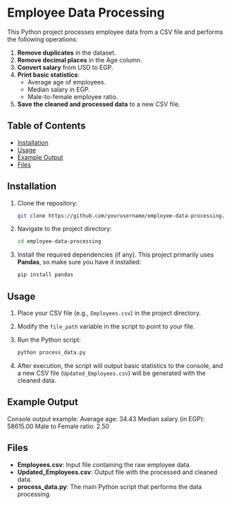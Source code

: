# Employee Data Processing

This Python project processes employee data from a CSV file and performs the following operations:

1. **Remove duplicates** in the dataset.
2. **Remove decimal places** in the Age column.
3. **Convert salary** from USD to EGP.
4. **Print basic statistics**:
   - Average age of employees.
   - Median salary in EGP.
   - Male-to-female employee ratio.
5. **Save the cleaned and processed data** to a new CSV file.

## Table of Contents
- [Installation](#installation)
- [Usage](#usage)
- [Example Output](#example-output)
- [Files](#files)

## Installation

1. Clone the repository:
    ```bash
    git clone https://github.com/yourusername/employee-data-processing.git
    ```
2. Navigate to the project directory:
    ```bash
    cd employee-data-processing
    ```
3. Install the required dependencies (if any). This project primarily uses **Pandas**, so make sure you have it installed:
    ```bash
    pip install pandas
    ```

## Usage

1. Place your CSV file (e.g., `Employees.csv`) in the project directory.
2. Modify the `file_path` variable in the script to point to your file.

3. Run the Python script:
    ```bash
    python process_data.py
    ```

4. After execution, the script will output basic statistics to the console, and a new CSV file (`Updated_Employees.csv`) will be generated with the cleaned data.

## Example Output

Console output example: Average age: 34.43 Median salary (in EGP): 58615.00 Male to Female ratio: 2.50


## Files

- **Employees.csv**: Input file containing the raw employee data.
- **Updated_Employees.csv**: Output file with the processed and cleaned data.
- **process_data.py**: The main Python script that performs the data processing.



